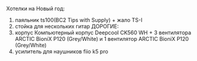 Хотелки на Новый год:
1. паяльник ts100(BC2 Tips with Supply) + жало TS-I 
2. стойка для нескольких гитар
  ДОРОГИЕ:
1. корпус Компьютерный корпус Deepcool CK560 WH + 3 вентилятора ARCTIC BioniX P120 (Grey/White) и 1 вентилятор ARCTIC BioniX P120 (Grey/White)
2. усилитель для наушников fiio k5 pro
